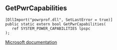 ## GetPwrCapabilities

```
[DllImport("powrprof.dll", SetLastError = true)]
public static extern bool GetPwrCapabilities(
   ref SYSTEM_POWER_CAPABILITIES lpspc
);
```

[Microsoft documentation](TODO)
